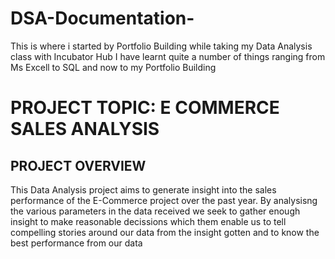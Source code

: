 # DSA-Documentation-
This is where i started by Portfolio Building while taking my Data Analysis class with Incubator Hub
I have learnt quite a number of things ranging from Ms Excell to SQL and now to my Portfolio Building

# PROJECT TOPIC: E COMMERCE SALES ANALYSIS

## PROJECT OVERVIEW 
This Data Analysis project aims to generate insight into the sales performance of the E-Commerce project over the past year. By analysisng the various parameters in the data received we seek to gather enough insight to make reasonable decissions which them enable us to tell compelling stories around our data from the insight gotten and to know the best performance from our data

